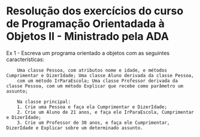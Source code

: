 # Resolução dos exercícios do curso de Programação Orientadada à Objetos II - Ministrado pela ADA

Ex 1 - 
        Escreva um programa orientado a objetos com as seguintes características:

        Uma classe Pessoa, com atributos nome e idade, e métodos Cumprimentar e DizerIdade; Uma classe Aluno derivada da classe Pessoa, 
        com um método IrParaEscola; Uma classe Professor derivada da classe Pessoa, com um método Explicar que recebe como parâmetro um assunto;
        
        Na classe principal:
        1. Crie uma Pessoa e faça ela Cumprimentar e DizerIdade;
        2. Crie um Aluno de 21 anos, e faça ele IrParaEscola, Cumprimentar e DizerIdade;
        3. Crie um Professor de 30 anos, e faça ele Cumprimentar, DizerIdade e Explicar sobre um determinado assunto.
        
